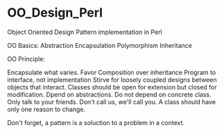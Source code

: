 OO_Design_Perl
==============

Object Oriented Design Pattern implementation in Perl

OO Basics:
Abstraction
Encapsulation
Polymorphism
Inheritance

OO Principle:

Encapsulate what varies.
Favor Composition over inheritance
Program to interface, not implementation
Stirve for loosely coupled designs between objects that interact.
Classes should be open for extension but closed for modification.
Dpend on abstractions. Do not depend on concrete class.
Only talk to your friends.
Don't call us, we'll call you.
A class should have only one reason to change.


Don't forget, a pattern is a soluction to a problem in a context.
